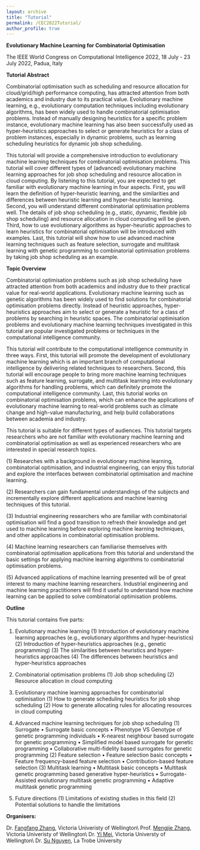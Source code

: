 ```yaml
---
layout: archive
title: "Tutorial"
permalink: /CEC2022Tutorial/
author_profile: true
---
```


**Evolutionary Machine Learning for Combinatorial Optimisation**

The IEEE World Congress on Computational Intelligence 2022, 18 July - 23 July 2022, Padua, Italy

**Tutorial Abstract**

Combinatorial optimisation such as scheduling and resource allocation for cloud/grid/high performance computing, has attracted attention from both academics and industry due to its practical value. Evolutionary machine learning, e.g., evolutionary computation techniques including evolutionary algorithms, has been widely used to handle combinatorial optimisation problems. Instead of manually designing heuristics for a specific problem instance, evolutionary machine learning has also been successfully used as hyper-heuristics approaches to select or generate heuristics for a class of problem instances, especially in dynamic problems, such as learning scheduling heuristics for dynamic job shop scheduling.

This tutorial will provide a comprehensive introduction to evolutionary machine learning techniques for combinatorial optimisation problems. This tutorial will cover different types of (advanced) evolutionary machine learning approaches for job shop scheduling and resource allocation in cloud computing. By listening to this tutorial, you are expected to get familiar with evolutionary machine learning in four aspects. First, you will learn the definition of hyper-heuristic learning, and the similarities and differences between heuristic learning and hyper-heuristic learning. Second, you will understand different combinatorial optimisation problems well. The details of job shop scheduling (e.g., static, dynamic, flexible job shop scheduling) and resource allocation in cloud computing will be given. Third, how to use evolutionary algorithms as hyper-heuristic approaches to learn heuristics for combinatorial optimisation will be introduced with examples. Last, this tutorial will show how to use advanced machine learning techniques such as feature selection, surrogate and multitask learning with genetic programming to combinatorial optimisation problems by taking job shop scheduling as an example.


**Topic Overview**

Combinatorial optimisation problems such as job shop scheduling have attracted attention from both academics and industry due to their practical value for real-world applications. Evolutionary machine learning such as genetic algorithms has been widely used to find solutions for combinatorial optimisation problems directly. Instead of heuristic approaches, hyper-heuristics approaches aim to select or generate a heuristic for a class of problems by searching in heuristic spaces. The combinatorial optimisation problems and evolutionary machine learning techniques investigated in this tutorial are popular investigated problems or techniques in the computational intelligence community.

This tutorial will contribute to the computational intelligence community in three ways. First, this tutorial will promote the development of evolutionary machine learning which is an important branch of computational intelligence by delivering related techniques to researchers. Second, this tutorial will encourage people to bring more machine learning techniques such as feature learning, surrogate, and multitask learning into evolutionary algorithms for handling problems, which can definitely promote the computational intelligence community. Last, this tutorial works on combinatorial optimisation problems, which can enhance the applications of evolutionary machine learning to real-world
problems such as climate change and high-value manufacturing, and help build collaborations between academia and industry.

This tutorial is suitable for different types of audiences. This tutorial targets researchers who are not familiar with evolutionary machine learning and combinatorial optimisation as well as experienced researchers who are interested in special research topics.

(1) Researches with a background in evolutionary machine learning, combinatorial optimisation, and industrial engineering, can enjoy this tutorial and explore the interfaces between combinatorial optimisation and machine learning.

(2) Researchers can gain fundamental understandings of the subjects and incrementally explore different applications and machine learning techniques of this tutorial.

(3) Industrial engineering researchers who are familiar with combinatorial optimisation will find a good transition to refresh their knowledge and get used to machine learning before exploring machine learning techniques, and other applications in combinatorial
optimisation problems.

(4) Machine learning researchers can familiarise themselves with combinatorial optimisation applications from this tutorial and understand the basic settings for applying machine learning algorithms to combinatorial optimisation problems.

(5) Advanced applications of machine learning presented will be of great interest to many machine learning researchers. Industrial engineering and machine learning practitioners will find it useful to understand how machine learning can be applied to solve combinatorial optimisation problems.


**Outline**

This tutorial contains five parts:

1. Evolutionary machine learning
   (1) Introduction of evolutionary machine learning approaches (e.g., evolutionary algorithms and hyper-heuristics)
   (2) Introduction of hyper-heuristics approaches (e.g., genetic programming)
   (3) The similarities between heuristics and hyper-heuristics approaches
   (4) The differences between heuristics and hyper-heuristics approaches

2. Combinatorial optimisation problems
   (1) Job shop scheduling
   (2) Resource allocation in cloud computing

3. Evolutionary machine learning approaches for combinatorial optimisation
   (1) How to generate scheduling heuristics for job shop scheduling
   (2) How to generate allocating rules for allocating resources in cloud computing

4. Advanced machine learning techniques for job shop scheduling
   (1) Surrogate
       • Surrogate basic concepts
       • Phenotype VS Genotype of genetic programming individuals
       • K-nearest neighbour based surrogate for genetic programming
       • Simplified model based surrogate for genetic programming
       • Collaborative multi-fidelity based surrogates for genetic programming
   (2) Feature selection
       • Feature selection basic concepts
       • Feature frequency-based feature selection
       • Contribution-based feature selection
   (3) Multitask learning
       • Multitask basic concepts
       • Multitask genetic programming based generative hyper-heuristics
       • Surrogate-Assisted evolutionary multitask genetic programming
       • Adaptive multitask genetic programming

5. Future directions
   (1) Limitations of existing studies in this field
   (2) Potential solutions to handle the limitations

**Organisers:**

Dr. [Fangfang Zhang](https://fangfang-zhang.github.io/), Victoria Univeristy of Wellington\\
Prof. [Mengjie Zhang](https://scholar.google.co.nz/citations?user=hLvGrrkAAAAJ&hl=en), Victoria Univeristy of Wellington\\
Dr. [Yi Mei](https://scholar.google.co.nz/citations?user=vTC_7_wAAAAJ&hl=en), Victoria Universty of Wellington\\
Dr. [Su Nguyen](https://scholar.google.co.nz/citations?user=PQYVtl4AAAAJ&hl=en), La Trobe University
